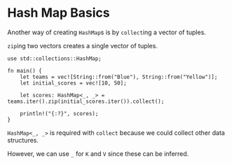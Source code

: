 # Hash Map Basics

Another way of creating `HashMap`s is by `collect`ing a vector of tuples.

`zip`ing two vectors creates a single vector of tuples.

```rust,editable
use std::collections::HashMap;

fn main() {
    let teams = vec![String::from("Blue"), String::from("Yellow")];
    let initial_scores = vec![10, 50];

    let scores: HashMap<_, _> = teams.iter().zip(initial_scores.iter()).collect();

    println!("{:?}", scores);
}
```

`HashMap<_, _>` is required with `collect` because we could collect other data
structures.

However, we can use `_` for `K` and `V` since these can be inferred.
